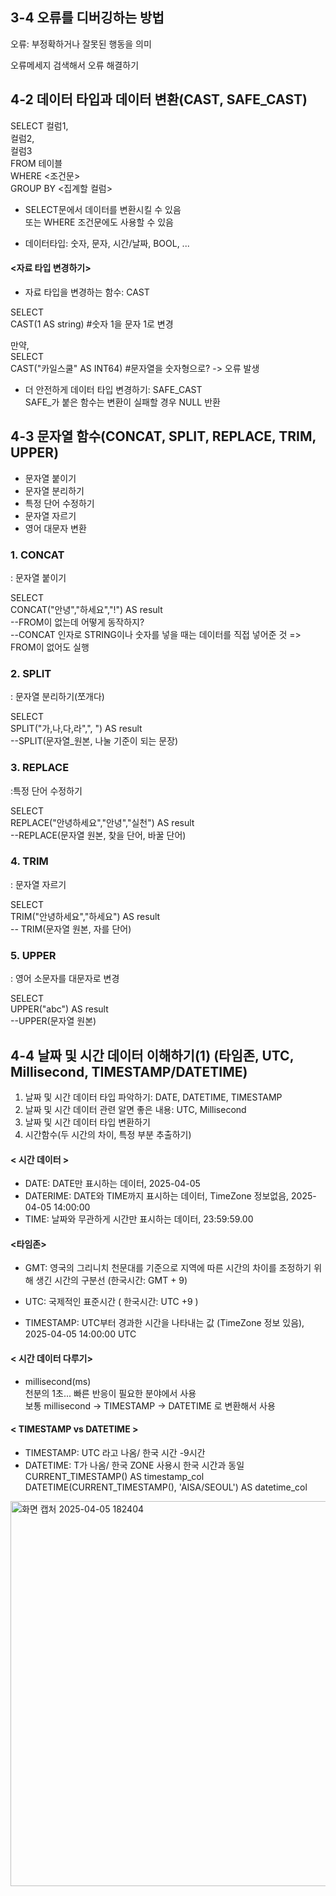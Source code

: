 ##  3-4 오류를 디버깅하는 방법  
오류: 부정확하거나 잘못된 행동을 의미 

오류메세지 검색해서 오류 해결하기    

## 4-2 데이터 타입과 데이터 변환(CAST, SAFE_CAST)   

SELECT 
컬럼1,   
컬럼2,   
컬럼3   
FROM 테이블   
WHERE <조건문>   
GROUP BY <집계할 컬럼>   

* SELECT문에서 데이터를 변환시킬 수 있음   
또는 WHERE 조건문에도 사용할 수 있음   
   
* 데이터타입: 숫자, 문자, 시간/날짜, BOOL, ...   

#### <자료 타입 변경하기>   
* 자료 타입을 변경하는 함수: CAST   

SELECT   
CAST(1 AS string) #숫자 1을 문자 1로 변경   

만약,   
SELECT   
CAST("카일스쿨" AS INT64) #문자열을 숫자형으로?  -> 오류 발생   

* 더 안전하게 데이터 타입 변경하기: SAFE_CAST   
SAFE_가 붙은 함수는 변환이 실패할 경우 NULL 반환   





## 4-3 문자열 함수(CONCAT, SPLIT, REPLACE, TRIM, UPPER)   
- 문자열 붙이기   
- 문자열 분리하기   
- 특정 단어 수정하기   
- 문자열 자르기   
- 영어 대문자 변환    
### 1. CONCAT   
: 문자열 붙이기

SELECT   
CONCAT("안녕","하세요","!") AS result   
--FROM이 없는데 어떻게 동작하지?   
--CONCAT 인자로 STRING이나 숫자를 넣을 때는 데이터를 직접 넣어준 것 => FROM이 없어도 실행  

### 2. SPLIT
: 문자열 분리하기(쪼개다)     

SELECT   
SPLIT("가,나,다,라",", ") AS result   
--SPLIT(문자열_원본, 나눌 기준이 되는 문장)


### 3. REPLACE   
:특정 단어 수정하기   

SELECT    
REPLACE("안녕하세요","안녕","실천") AS result   
--REPLACE(문자열 원본, 찾을 단어, 바꿀 단어)


### 4. TRIM   
: 문자열 자르기   

SELECT   
TRIM("안녕하세요","하세요") AS result   
-- TRIM(문자열 원본, 자를 단어)   

### 5. UPPER   
: 영어 소문자를 대문자로 변경   

SELECT   
UPPER("abc") AS result   
--UPPER(문자열 원본)   

## 4-4 날짜 및 시간 데이터 이해하기(1) (타임존, UTC, Millisecond, TIMESTAMP/DATETIME)   

1.  날짜 및 시간 데이터 타입 파악하기: DATE, DATETIME, TIMESTAMP   
2. 날짜 및 시간 데이터 관련 알면 좋은 내용: UTC, Millisecond   
3. 날짜 및 시간 데이터 타입 변환하기   
4. 시간함수(두 시간의 차이, 특정 부분 추출하기)   

#### < 시간 데이터 >   
* DATE: DATE만 표시하는 데이터, 2025-04-05   
* DATERIME: DATE와 TIME까지 표시하는 데이터, TimeZone 정보없음, 2025-04-05 14:00:00   
* TIME: 날짜와 무관하게 시간만 표시하는 데이터, 23:59:59.00   

#### <타임존>   
* GMT: 영국의 그리니치 천문대를 기준으로 지역에 따른 시간의 차이를 조정하기 위해 생긴 시간의 구분선 (한국시간: GMT + 9)   

* UTC: 국제적인 표준시간 ( 한국시간: UTC +9 )   

* TIMESTAMP: UTC부터 경과한 시간을 나타내는 값 (TimeZone 정보 있음), 2025-04-05 14:00:00 UTC   

#### < 시간 데이터 다루기>   
* millisecond(ms)   
천분의 1초... 빠른 반응이 필요한 분야에서 사용   
보통 millisecond -> TIMESTAMP -> DATETIME 로 변환해서 사용    


#### < TIMESTAMP vs DATETIME >   
* TIMESTAMP: UTC 라고 나옴/ 한국 시간 -9시간   
* DATETIME: T가 나옴/ 한국 ZONE 사용시 한국 시간과 동일   
CURRENT_TIMESTAMP() AS timestamp_col   
DATETIME(CURRENT_TIMESTAMP(), 'AISA/SEOUL') AS datetime_col

<img width="616" alt="화면 캡처 2025-04-05 182404" src="https://github.com/user-attachments/assets/9d5629e7-e3d4-4c5f-88ee-247b364486a9" />

